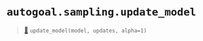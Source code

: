 # `autogoal.sampling.update_model`

> [📝](https://github.com/autogoal/autogoal/blob/master/autogoal/sampling/__init__.py#L496)
> `update_model(model, updates, alpha=1)`

